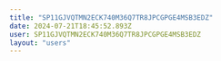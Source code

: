 ```yaml
---
title: "SP11GJVQTMN2ECK740M36Q7TR8JPCGPGE4MSB3EDZ"
date: 2024-07-21T18:45:52.893Z
user: SP11GJVQTMN2ECK740M36Q7TR8JPCGPGE4MSB3EDZ
layout: "users"
---
```

    
